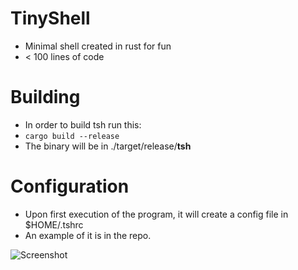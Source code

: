 # TinyShell
- Minimal shell created in rust for fun
- < 100 lines of code

# Building
- In order to build tsh run this:
- `cargo build --release`
- The binary will be in ./target/release/**tsh**

# Configuration
- Upon first execution of the program, it will create a config file in $HOME/.tshrc
- An example of it is in the repo.

![Screenshot](https://i.imgur.com/sFeiMS2.png "Screenshot")
